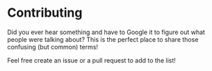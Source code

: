 # Contributing

Did you ever hear something and have to Google it to figure out what people were talking about? This is the perfect place to share those confusing (but common) terms!

Feel free create an issue or a pull request to add to the list!
